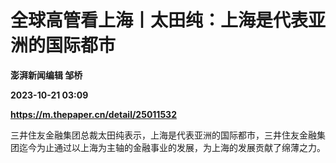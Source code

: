 # 全球高管看上海丨太田纯：上海是代表亚洲的国际都市
**澎湃新闻编辑 邹桥**

**2023-10-21 03:09**

**https://m.thepaper.cn/detail/25011532**

三井住友金融集团总裁太田纯表示，上海是代表亚洲的国际都市，三井住友金融集团迄今为止通过以上海为主轴的金融事业的发展，为上海的发展贡献了绵薄之力。